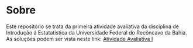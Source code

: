 
# Sobre
 Este repositório se trata da primeira atividade avaliativa da disciplina de Introdução á Estatatística da Universidade Federal do Recôncavo da Bahia. 
 As soluções podem ser vista neste link: [Atividade Avaliativa I](https://github.com/naiaraferreira/01_atividade-avaliativa.git)
